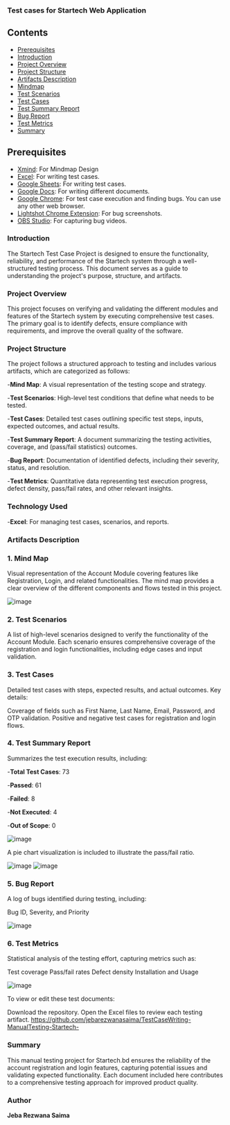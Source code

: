 ### **Test cases for Startech Web Application**


## **Contents**

- [Prerequisites](#Prerequisites)
- [Introduction](#Introduction)
- [Project Overview](#Project-Overview)
- [Project Structure](#Project-Structure)
- [Artifacts Description](#Artifacts-Description)
- [Mindmap](#Mindmap)
- [Test Scenarios](#Test-Scenarios)
- [Test Cases](#Test-Cases)
- [Test Summary Report](#Test-Summary-Report)
- [Bug Report](#Bug-Report)
- [Test Metrics](#Test-Metrics)
- [Summary](#Summary)


## Prerequisites 

- [Xmind](https://xmind.app): For Mindmap Design
- [Excel](): For writing test cases.
- [Google Sheets](): For writing test cases.
- [Google Docs](): For writing different documents.
- [Google Chrome](https://www.google.com/chrome): For test case execution and finding bugs. You can use any other web browser.
- [Lightshot Chrome Extension](): For bug screenshots.
- [OBS Studio](https://obsproject.com/): For capturing bug videos.

### **Introduction**
The Startech Test Case Project is designed to ensure the functionality, reliability, and performance of the Startech system through a well-structured testing process. This document serves as a guide to understanding the project's purpose, structure, and artifacts.

### **Project Overview**
This project focuses on verifying and validating the different modules and features of the Startech system by executing comprehensive test cases. The primary goal is to identify defects, ensure compliance with requirements, and improve the overall quality of the software.


### **Project Structure**
The project follows a structured approach to testing and includes various artifacts, which are categorized as follows:


-**Mind Map**: A visual representation of the testing scope and strategy.

-**Test Scenarios**: High-level test conditions that define what needs to be tested.

-**Test Cases**: Detailed test cases outlining specific test steps, inputs, expected outcomes, and actual results.

-**Test Summary Report**: A document summarizing the testing activities, coverage, and (pass/fail statistics) outcomes.

-**Bug Report**: Documentation of identified defects, including their severity, status, and resolution.

-**Test Metrics**: Quantitative data representing test execution progress, defect density, pass/fail rates, and other relevant insights.



### **Technology Used**
-**Excel**: For managing test cases, scenarios, and reports.



### **Artifacts Description**
### 1. Mind Map
Visual representation of the Account Module covering features like Registration, Login, and related functionalities. The mind map provides a clear overview of the different components and flows tested in this project.

![image](https://github.com/user-attachments/assets/895c2835-47e7-440b-bafb-d93f499a63ca)


### 2. Test Scenarios
A list of high-level scenarios designed to verify the functionality of the Account Module. Each scenario ensures comprehensive coverage of the registration and login functionalities, including edge cases and input validation.

### 3. Test Cases
Detailed test cases with steps, expected results, and actual outcomes. Key details:

Coverage of fields such as First Name, Last Name, Email, Password, and OTP validation.
Positive and negative test cases for registration and login flows.

### 4. Test Summary Report
Summarizes the test execution results, including:

-**Total Test Cases**: 73

-**Passed**: 61

-**Failed**: 8

-**Not Executed**: 4

-**Out of Scope**: 0

![image](https://github.com/user-attachments/assets/19d7e157-7fdf-413a-b786-2eb39a867212)

A pie chart visualization is included to illustrate the pass/fail ratio.

![image](https://github.com/user-attachments/assets/a82dc2e0-d0ea-4bb7-b915-1d46c79bd126)   ![image](https://github.com/user-attachments/assets/25d95c2d-e1da-417e-af41-30600ed1e55a)





### 5. Bug Report
A log of bugs identified during testing, including:

Bug ID, Severity, and Priority

![image](https://github.com/user-attachments/assets/2e81d2d1-5dbc-421e-8c2c-e02958072792)


### 6. Test Metrics
Statistical analysis of the testing effort, capturing metrics such as:

Test coverage
Pass/fail rates
Defect density
Installation and Usage

![image](https://github.com/user-attachments/assets/ffe42c6d-5076-4e6e-9bfd-2ed03187adad)



To view or edit these test documents:

Download the repository.
Open the Excel files to review each testing artifact.
https://github.com/jebarezwanasaima/TestCaseWriting-ManualTesting-Startech-


### **Summary**
This manual testing project for Startech.bd ensures the reliability of the account registration and login features, capturing potential issues and validating expected functionality. Each document included here contributes to a comprehensive testing approach for improved product quality.

### **Author**
**Jeba Rezwana Saima**
